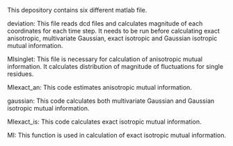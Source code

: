 This depository contains six different matlab file.

deviation: This file reads dcd files and calculates magnitude of each coordinates for each time step. It needs to be run before calculating exact anisotropic, multivariate Gaussian, exact isotropic and Gaussian isotropic mutual information.

MIsinglet: This file is necessary for calculation of anisotropic mutual information. It calculates distribution of magnitude of fluctuations for single residues.

MIexact_an: This code estimates anisotropic mutual information.

gaussian: This code calculates both multivariate Gaussian and Gaussian isotropic mutual information.

MIexact_is: This code calculates exact isotropic mutual information.

MI: This function is used in calculation of exact isotropic mutual information.

